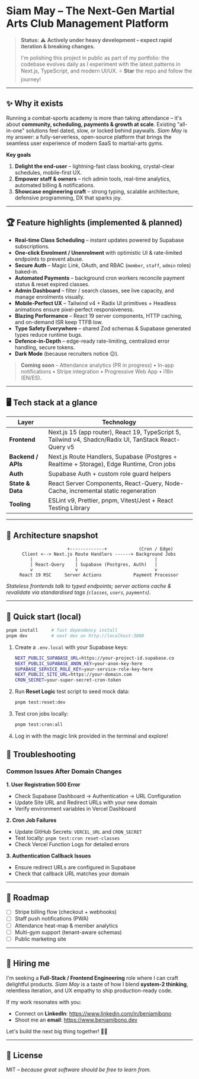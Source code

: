 # Siam May – The Next-Gen Martial Arts Club Management Platform

> **Status:** ⚠️ **Actively under heavy development – expect rapid iteration & breaking changes.**
>
> I'm polishing this project in public as part of my portfolio: the codebase evolves daily as I experiment with the latest patterns in Next.js, TypeScript, and modern UI/UX. ⭐ **Star** the repo and follow the journey!

---

## ✨ Why it exists
Running a combat-sports academy is more than taking attendance – it's about **community, scheduling, payments & growth at scale**.  Existing "all-in-one" solutions feel dated, slow, or locked behind paywalls.  _Siam May_ is my answer: a fully-serverless, open-source platform that brings the seamless user experience of modern SaaS to martial-arts gyms.

**Key goals**
1. **Delight the end-user** – lightning-fast class booking, crystal-clear schedules, mobile-first UX.
2. **Empower staff & owners** – rich admin tools, real-time analytics, automated billing & notifications.
3. **Showcase engineering craft** – strong typing, scalable architecture, defensive programming, DX that sparks joy.

---

## 🏆 Feature highlights (implemented & planned)
- **Real-time Class Scheduling** – instant updates powered by Supabase subscriptions.
- **One-click Enrolment / Unenrolment** with optimistic UI & rate-limited endpoints to prevent abuse.
- **Secure Auth** – Magic Link, OAuth, and RBAC (`member`, `staff`, `admin` roles) baked-in.
- **Automated Payments** – background cron workers reconcile payment status & reset expired classes.
- **Admin Dashboard** – filter / search classes, see live capacity, and manage enrolments visually.
- **Mobile-Perfect UX** – Tailwind v4 + Radix UI primitives + Headless animations ensure pixel-perfect responsiveness.
- **Blazing Performance** – React 19 server components, HTTP caching, and on-demand ISR keep TTFB low.
- **Type Safety Everywhere** – shared Zod schemas & Supabase generated types reduce runtime bugs.
- **Defence-in-Depth** – edge-ready rate-limiting, centralized error handling, secure tokens.
- **Dark Mode** (because recruiters notice 😉).

> **Coming soon**
> – Attendance analytics (PR in progress) • In-app notifications • Stripe integration • Progressive Web App • i18n (EN/ES).

---

## 🖥️ Tech stack at a glance
| Layer | Technology |
|-------|------------|
| **Frontend** | Next.js 15 (app router), React 19, TypeScript 5, Tailwind v4, Shadcn/Radix UI, TanStack React-Query v5 |
| **Backend / APIs** | Next.js Route Handlers, Supabase (Postgres + Realtime + Storage), Edge Runtime, Cron jobs |
| **Auth** | Supabase Auth + custom role guard helpers |
| **State & Data** | React Server Components, React-Query, Node-Cache, incremental static regeneration |
| **Tooling** | ESLint v9, Prettier, pnpm, Vitest/Jest + React Testing Library |

---

## 📐 Architecture snapshot
```
                       +-------------+            (Cron / Edge)
      Client <--> Next.js Route Handlers ------> Background Jobs
         |                |                             |
         | React-Query    | Supabase (Postgres, Auth)   |
         v                v                             v
     React 19 RSC     Server Actions            Payment Processor
```
*Stateless frontends talk to typed endpoints; server actions cache & revalidate via standardised tags (`classes`, `users`, `payments`).*

---

## 🚀 Quick start (local)
```bash
pnpm install     # fast dependency install
pnpm dev         # next dev on http://localhost:3000
```
1. Create a `.env.local` with your Supabase keys:
   ```bash
   NEXT_PUBLIC_SUPABASE_URL=https://your-project-id.supabase.co
   NEXT_PUBLIC_SUPABASE_ANON_KEY=your-anon-key-here
   SUPABASE_SERVICE_ROLE_KEY=your-service-role-key-here
   NEXT_PUBLIC_SITE_URL=https://your-domain.com
   CRON_SECRET=your-super-secret-cron-token
   ```
2. Run **Reset Logic** test script to seed mock data:
   ```bash
   pnpm test:reset:dev
   ```
3. Test cron jobs locally:
   ```bash
   pnpm test:cron:all
   ```
4. Log in with the magic link provided in the terminal and explore!

## 🔧 Troubleshooting

### Common Issues After Domain Changes

**1. User Registration 500 Error**
- Check Supabase Dashboard → Authentication → URL Configuration
- Update Site URL and Redirect URLs with your new domain
- Verify environment variables in Vercel Dashboard

**2. Cron Job Failures**
- Update GitHub Secrets: `VERCEL_URL` and `CRON_SECRET`
- Test locally: `pnpm test:cron reset-classes`
- Check Vercel Function Logs for detailed errors

**3. Authentication Callback Issues**
- Ensure redirect URLs are configured in Supabase
- Check that callback URL matches your domain

---

## 🎯 Roadmap
- [ ] Stripe billing flow (checkout + webhooks)
- [ ] Staff push notifications (PWA)  
- [ ] Attendance heat-map & member analytics  
- [ ] Multi-gym support (tenant-aware schemas)  
- [ ] Public marketing site

---

## 🤝 Hiring me
I'm seeking a **Full-Stack / Frontend Engineering** role where I can craft delightful products.  _Siam May_ is a taste of how I blend **system-2 thinking**, relentless iteration, and UX empathy to ship production-ready code.

If my work resonates with you:
- Connect on **LinkedIn**: https://www.linkedin.com/in/benjamibono
- Shoot me an **email**: https://www.benjamibono.dev

Let's build the next big thing together! 🥋✨

---

## 📜 License
MIT – _because great software should be free to learn from._ 
